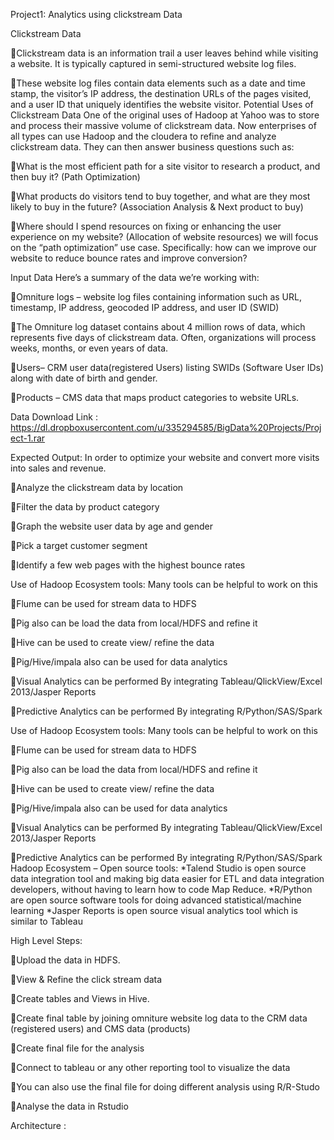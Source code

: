 Project1: Analytics using clickstream Data

Clickstream Data

Clickstream data is an information trail a user leaves behind while visiting a website. It is typically captured in semi-structured website log files.

These website log files contain data elements such as a date and time stamp, the visitor’s IP address, the destination URLs of the pages visited, and a user ID that uniquely identifies the website visitor. Potential Uses of Clickstream Data One of the original uses of Hadoop at Yahoo was to store and process their massive volume of clickstream data. Now enterprises of all types can use Hadoop and the cloudera to refine and analyze clickstream data. They can then answer business questions such as:

What is the most efficient path for a site visitor to research a product, and then buy it? (Path Optimization)

What products do visitors tend to buy together, and what are they most likely to buy in the future? (Association Analysis & Next product to buy)

Where should I spend resources on fixing or enhancing the user experience on my website? (Allocation of website resources) we will focus on the “path optimization” use case. Specifically: how can we improve our website to reduce bounce rates and improve conversion?


Input Data Here’s a summary of the data we’re working with:

Omniture logs – website log files containing information such as URL, timestamp, IP address, geocoded IP address, and user ID (SWID)

The Omniture log dataset contains about 4 million rows of data, which represents five days of clickstream data. Often, organizations will process weeks, months, or even years of data.

Users– CRM user data(registered Users) listing SWIDs (Software User IDs) along with date of birth and gender.

Products – CMS data that maps product categories to website URLs.

Data Download Link : https://dl.dropboxusercontent.com/u/335294585/BigData%20Projects/Project-1.rar

Expected Output: In order to optimize your website and convert more visits into sales and revenue.

Analyze the clickstream data by location

Filter the data by product category

Graph the website user data by age and gender

Pick a target customer segment

Identify a few web pages with the highest bounce rates

Use of Hadoop Ecosystem tools: Many tools can be helpful to work on this

Flume can be used for stream data to HDFS

Pig also can be load the data from local/HDFS and refine it

Hive can be used to create view/ refine the data

Pig/Hive/impala also can be used for data analytics

Visual Analytics can be performed By integrating Tableau/QlickView/Excel 2013/Jasper Reports

Predictive Analytics can be performed By integrating R/Python/SAS/Spark

Use of Hadoop Ecosystem tools: Many tools can be helpful to work on this

Flume can be used for stream data to HDFS

Pig also can be load the data from local/HDFS and refine it

Hive can be used to create view/ refine the data

Pig/Hive/impala also can be used for data analytics

Visual Analytics can be performed By integrating Tableau/QlickView/Excel 2013/Jasper Reports

Predictive Analytics can be performed By integrating R/Python/SAS/Spark Hadoop Ecosystem – Open source tools: *Talend Studio is open source data integration tool and making big data easier for ETL and data integration developers, without having to learn how to code Map Reduce. *R/Python are open source software tools for doing advanced statistical/machine learning *Jasper Reports is open source visual analytics tool which is similar to Tableau

High Level Steps:

Upload the data in HDFS.

View & Refine the click stream data

Create tables and Views in Hive.

Create final table by joining omniture website log data to the CRM data (registered users) and CMS data (products)

Create final file for the analysis

Connect to tableau or any other reporting tool to visualize the data

You can also use the final file for doing different analysis using R/R-Studo

Analyse the data in Rstudio


Architecture :
